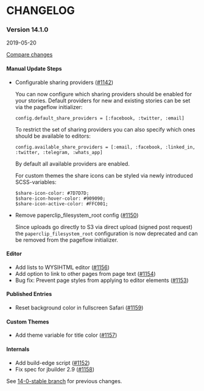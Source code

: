 # CHANGELOG

  
### Version 14.1.0

2019-05-20

[Compare changes](https://github.com/codevise/pageflow/compare/14-0-stable...v14.1.0)

#### Manual Update Steps
- Configurable sharing providers
  ([#1142](https://github.com/codevise/pageflow/pull/1142))
  
  You can now configure which sharing providers should be enabled for your stories.
  Default providers for new and existing stories can be set via the pageflow initializer:
  ```
  config.default_share_providers = [:facebook, :twitter, :email]
  ```

  To restrict the set of sharing providers you can also specify which ones should
  be available to editors:
  ``` 
  config.available_share_providers = [:email, :facebook, :linked_in, :twitter, :telegram, :whats_app]
  ```
  By default all available providers are enabled.
  
  For custom themes the share icons can be styled via newly introduced  SCSS-variables:
  
  ```
  $share-icon-color: #7D7D7D;
  $share-icon-hover-color: #909090;
  $share-icon-active-color: #FFC001;
  ```

- Remove paperclip_filesystem_root config
  ([#1150](https://github.com/codevise/pageflow/pull/1150))
  
  Since uploads go directly to S3 via direct upload (signed post request)
  the `paperclip_filesystem_root` configuration is now deprecated and can be removed
  from the pageflow initializer. 

#### Editor 
- Add lists to WYSIHTML editor
  ([#1156](https://github.com/codevise/pageflow/pull/1156))
- Add option to link to other pages from page text
  ([#1154](https://github.com/codevise/pageflow/pull/1154))
- Bug fix: Prevent page styles from applying to editor elements
  ([#1153](https://github.com/codevise/pageflow/pull/1153))
  
#### Published Entries
- Reset background color in fullscreen Safari
  ([#1159](https://github.com/codevise/pageflow/pull/1159))
  
#### Custom Themes
- Add theme variable for title color
  ([#1157](https://github.com/codevise/pageflow/pull/1157))
  
#### Internals
- Add build-edge script
  ([#1152](https://github.com/codevise/pageflow/pull/1152))
- Fix spec for jbuilder 2.9
  ([#1158](https://github.com/codevise/pageflow/pull/1158))
  
  
See
[14-0-stable branch](https://github.com/codevise/pageflow/blob/14-0-stable/CHANGELOG.md)
for previous changes.
